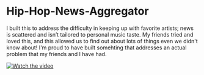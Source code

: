 # Hip-Hop-News-Aggregator
I built this to address the difficulty in keeping up with favorite artists; news is scattered and isn’t tailored to personal music taste. My friends tried and loved this, and this allowed us to find out about lots of things even we didn't know about! I'm proud to have built somehting that addresses an actual problem that my friends and I have had. 

[![Watch the video](https://img.youtube.com/vi/lvl9aa-wZvk/0.jpg)](https://www.youtube.com/watch?v=lvl9aa-wZvk)

